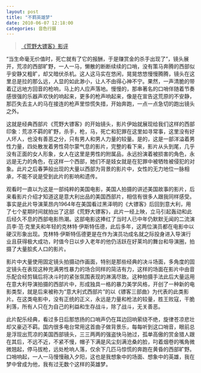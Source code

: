 ```yaml
---
layout: post
title: "不羁英雄梦"
date: 2010-06-07 12:18:00
categories: 音色行摄 
---
```


> [《荒野大镖客》影评](http://movie.douban.com/subject/1302522/)  

“当生命毫无价值时，死亡就有了它的报酬，于是赚赏金的杀手出现了”，镜头展开，荒凉的西部旷野，一人一马，懒散的断断续续的口哨，没有策马奔腾的西部似乎安静又粗旷，却又暗伏杀机。这人这马实在悠闲，晃晃悠悠慢慢腾腾，镜头在这里总是拉的那么远，人显的如此渺小，让人不由得心神不宁。果然，一声清脆的带着辽远地方回音的枪响，马上的人应声落地。慢慢的，那串著名的口哨伴随着节奏感很强的乐器声欢快的响起来，更多的枪声响起来，像是在宣告这荒原的不安静，那匹失去主人的马在接连的枪声里惊慌失措，开始奔跑，一点一点急切的跑出镜头之外。

这就是经典西部片《荒野大镖客》的开始镜头，影片伊始就展现给我们这样的西部印象：荒凉不羁的旷野，杀手，枪，马，死亡和犯罪在这里如寻常事，这里没有好人坏人，也没有善恶之分，只有男人和男人力量的较量。是的，这是一部洋溢着男性力量，四处散发着男性荷尔蒙气息的影片，完整的看下来，影片从头到尾，几乎没有正面的女人形象，女人在这里是男性的附属品，永远扮演着被损害的角色，永远是无力的角色，在这样一个西部，她们不是妓女就是在犯罪中被牺牲被侵犯的对象。此片之后春笋般出现的大量以西部为背景的影片中，女性的无力地位一脉相承，不能不说是受到此片的影响和遗传。

观看时一直以为这是一部纯粹的美国电影，美国人拍摄的讲述美国故事的影片，后来看影片介绍才知道这是意大利出品的美国西部片，相信有很多人跟我同样感受。事实是此片导演莱昂内1964年在美国看过黑泽明的《大镖客》后回到意大利，用了七个星期时间就拍出了这部《荒野大镖客》，此片一经上映，立马引起轰动和此后经久不息的西部电影热潮。这部电影这捧红了当时人已中年仍默默无闻的二流演员李·范·克里夫和年轻的克林特·伊斯特伍德，此后多年，这两位演员都在电影中以硬汉形象出现。克林特·伊斯特伍德更是在作为演员功成名就之际投身进入导演行业且获得极大成功，时值今日以步入老年的他仍活跃在好莱坞的舞台和导演圈，拍摄了大量脍炙人口的影片。

影片中大量使用固定镜头拍摄动作画面，特别是那些经典的决斗场面，多角度的固定镜头在表现这种充满男性暴力的场合同样的简洁有力，这样的场面在影片中由音乐配合经剪辑后将决斗时的紧张氛围表现的淋漓尽致。这种拍摄手法此后大量运用在意大利导演拍摄的西部片中，形成独具一格的暴力美学风格，开创了一种新的电影类型，就是后来被称为“意大利式西部片”的以《镖客三部曲》为代表的此类影片。在这类电影中，没有正统的正义，永远是力量和枪法的较量，胜王败寇，干脆利落，所有人只在为自己的利益和生存战斗，除了战斗，无关善恶。

此片配乐经典，看过多日后那悠扬的口哨声仍在耳边回响萦绕不绝，旋律苍凉悲壮却又豪迈不羁。国内很多电台常用这首曲子做背景乐，每每听到这口哨音，眼前总是浮现出荒凉的美国西部镜头，三三两两的强盗快马驰过，孤单高傲的赏金猎人跟在其后，不远不近，不紧不慢，帽子下满是风尘刻满沧桑的脸，叼着烟卷的嘴角微微翘起，停马拔枪，远处枪响人落，仅余下几匹马惊慌的奔跑在黄昏的西部旷野。口哨响起，一人一马慢慢融入夕阳，这也是我想象中的场面、想象中的英雄，我在梦中曾成为他，我有过无数个这样的英雄梦。